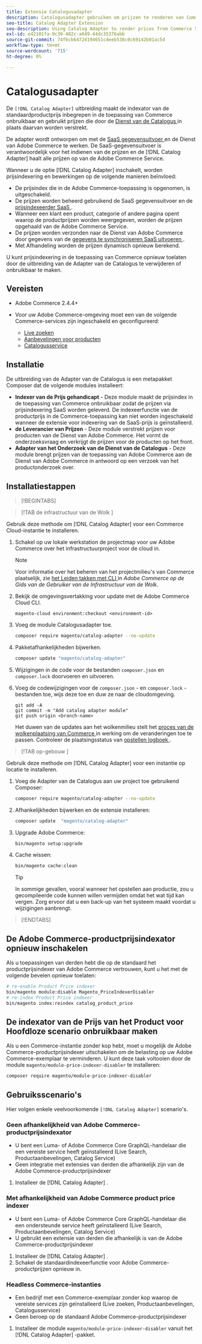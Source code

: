 ```yaml
---
title: Extensie Catalogusadapter
description: Catalogusadapter gebruiken om prijzen te renderen van Commerce Services
seo-title: Catalog Adapter Extension
seo-description: Using Catalog Adapter to render prices from Commerce Services
exl-id: e42101fa-9c30-482c-a649-44dc35376abb
source-git-commit: 74f6cb64724194651c4eeb538c0c69142b01ac5d
workflow-type: tm+mt
source-wordcount: '715'
ht-degree: 0%

---
```


# Catalogusadapter

De `[!DNL Catalog Adapter]` uitbreiding maakt de indexator van de standaardproductprijs inbegrepen in de toepassing van Commerce onbruikbaar en gebruikt prijzen die door de [ Dienst van de Catalogus ](../catalog-service/overview.md) in plaats daarvan worden verstrekt.

De adapter wordt ontworpen om met de [ SaaS gegevensuitvoer ](../data-export/overview.md) en de Dienst van Adobe Commerce te werken. De SaaS-gegevensuitvoer is verantwoordelijk voor het indienen van de prijzen en de [!DNL Catalog Adapter] haalt alle prijzen op van de Adobe Commerce Service.

Wanneer u de optie [!DNL Catalog Adapter] inschakelt, worden prijsindexering en bewerkingen op de volgende manieren beïnvloed:

- De prijsindex die in de Adobe Commerce-toepassing is opgenomen, is uitgeschakeld.
- De prijzen worden beheerd gebruikend de SaaS gegevensuitvoer en de [ prijsindexeerder SaaS ](price-indexing.md).
- Wanneer een klant een product, categorie of andere pagina opent waarop de productprijzen worden weergegeven, worden de prijzen opgehaald van de Adobe Commerce Service.
- De prijzen worden verzonden naar de Dienst van Adobe Commerce door gegevens van de [ gegevens te synchroniseren SaaS uitvoeren ](../data-export/overview.md).
- Met Afhandeling worden de prijzen dynamisch opnieuw berekend.

U kunt prijsindexering in de toepassing van Commerce opnieuw toelaten door de uitbreiding van de Adapter van de Catalogus te verwijderen of onbruikbaar te maken.

## Vereisten

- Adobe Commerce 2.4.4+
- Voor uw Adobe Commerce-omgeving moet een van de volgende Commerce-services zijn ingeschakeld en geconfigureerd:

   - [Live zoeken](../live-search/install.md)
   - [Aanbevelingen voor producten](../product-recommendations/install-configure.md)
   - [Catalogusservice](../catalog-service/installation.md)

## Installatie

De uitbreiding van de Adapter van de Catalogus is een metapakket Composer dat de volgende modules installeert:

- **Indexer van de Prijs gehandicapt** - Deze module maakt de prijsindex in de toepassing van Commerce onbruikbaar zodat de prijzen via prijsindexering SaaS worden geleverd. De indexeerfunctie van de productprijs in de Commerce-toepassing kan niet worden ingeschakeld wanneer de extensie voor indexering van de SaaS-prijs is geïnstalleerd.
- **de Leverancier van Prijzen** - Deze module verstrekt prijzen voor producten van de Dienst van Adobe Commerce. Het vormt de onderzoeksvraag en verkrijgt de prijzen voor de producten op het front.
- **Adapter van het Onderzoek van de Dienst van de Catalogus** - Deze module brengt prijzen van de toepassing van Adobe Commerce aan de Dienst van Adobe Commerce in antwoord op een verzoek van het productonderzoek over.

## Installatiestappen

>[!BEGINTABS]

>[!TAB  de infrastructuur van de Wolk ]

Gebruik deze methode om [!DNL Catalog Adapter] voor een Commerce Cloud-instantie te installeren.

1. Schakel op uw lokale werkstation de projectmap voor uw Adobe Commerce over het infrastructuurproject voor de cloud in.

   >[!NOTE]
   >
   >Voor informatie over het beheren van het projectmilieu&#39;s van Commerce plaatselijk, zie [ het Leiden takken met CLI ](https://experienceleague.adobe.com/en/docs/commerce-cloud-service/user-guide/develop/cli-branches) in _Adobe Commerce op de Gids van de Gebruiker van de Infrastructuur van de Wolk_.

1. Bekijk de omgevingsvertakking voor update met de Adobe Commerce Cloud CLI.

   ```shell
   magento-cloud environment:checkout <environment-id>
   ```

1. Voeg de module Catalogusadapter toe.

   ```bash
   composer require magento/catalog-adapter --no-update
   ```

1. Pakketafhankelijkheden bijwerken.

   ```bash
   composer update "magento/catalog-adapter"
   ```

1. Wijzigingen in de code voor de bestanden `composer.json` en `composer.lock` doorvoeren en uitvoeren.

1. Voeg de codewijzigingen voor de `composer.json` - en `composer.lock` -bestanden toe, wijs deze toe en duw ze naar de cloudomgeving.

   ```shell
   git add -A
   git commit -m "Add catalog adapter module"
   git push origin <branch-name>
   ```

   Het duwen van de updates aan het wolkenmilieu stelt het [ proces van de wolkenplaatsing van Commerce ](https://experienceleague.adobe.com/en/docs/commerce-cloud-service/user-guide/develop/deploy/process) in werking om de veranderingen toe te passen. Controleer de plaatsingsstatus van [ opstellen logboek ](https://experienceleague.adobe.com/en/docs/commerce-cloud-service/user-guide/develop/test/log-locations#deploy-log).

>[!TAB  op-gebouw ]

Gebruik deze methode om [!DNL Catalog Adapter] voor een instantie op locatie te installeren.

1. Voeg de Adapter van de Catalogus aan uw project toe gebruikend Composer:

   ```bash
   composer require magento/catalog-adapter --no-update
   ```

1. Afhankelijkheden bijwerken en de extensie installeren:

   ```bash
   composer update  "magento/catalog-adapter"
   ```

1. Upgrade Adobe Commerce:

   ```bash
   bin/magento setup:upgrade
   ```

1. Cache wissen:

   ```bash
   bin/magento cache:clean
   ```

   >[!TIP]
   >
   >In sommige gevallen, vooral wanneer het opstellen aan productie, zou u gecompileerde code kunnen willen vermijden omdat het wat tijd kan vergen. Zorg ervoor dat u een back-up van het systeem maakt voordat u wijzigingen aanbrengt.

>[!ENDTABS]


## De Adobe Commerce-productprijsindexator opnieuw inschakelen

Als u toepassingen van derden hebt die op de standaard het productprijsindexer van Adobe Commerce vertrouwen, kunt u het met de volgende bevelen opnieuw toelaten:

```bash
# re-enable Product Price indexer
bin/magento module:disable Magento_PriceIndexerDisabler
# re-index Product Price indexer
bin/magento index:reindex catalog_product_price
```

## De indexator van de Prijs van het Product voor Hoofdloze scenario onbruikbaar maken

Als u een Commerce-instantie zonder kop hebt, moet u mogelijk de Adobe Commerce-productprijsindexer uitschakelen om de belasting op uw Adobe Commerce-exemplaar te verminderen. U kunt deze taak voltooien door de module `magento/module-price-indexer-disabler` te installeren:

```bash
composer require magento/module-price-indexer-disabler
```

## Gebruiksscenario&#39;s

Hier volgen enkele veelvoorkomende `[!DNL Catalog Adapter]` scenario&#39;s.

### Geen afhankelijkheid van Adobe Commerce-productprijsindexator

- U bent een Luma- of Adobe Commerce Core GraphQL-handelaar die een vereiste service heeft geïnstalleerd (Live Search, Productaanbevelingen, Catalog Service)
- Geen integratie met extensies van derden die afhankelijk zijn van de Adobe Commerce-productprijsindexer

1. Installeer de [!DNL Catalog Adapter] .

### Met afhankelijkheid van Adobe Commerce product price indexer

- U bent een Luma- of Adobe Commerce Core GraphQL-handelaar die een ondersteunde service heeft geïnstalleerd (Live Search, Productaanbevelingen, Catalog Service)
- U gebruikt een extensie van derden die afhankelijk is van de Adobe Commerce-productprijsindexer

1. Installeer de [!DNL Catalog Adapter] .
1. Schakel de standaardindexeerfunctie voor Adobe Commerce-productprijzen opnieuw in.

### Headless Commerce-instanties

- Een bedrijf met een Commerce-exemplaar zonder kop waarop de vereiste services zijn geïnstalleerd (Live zoeken, Productaanbevelingen, Catalogusservice)
- Geen beroep op de standaard Adobe Commerce-productprijsindexer

1. Installeer de module `magento/module-price-indexer-disabler` vanuit het [!DNL Catalog Adapter] -pakket.
